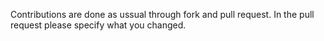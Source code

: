 Contributions are done as ussual through fork and pull request. In the pull request please specify what you changed.
